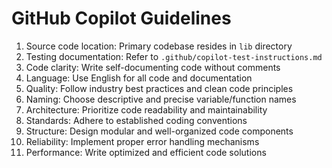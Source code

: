 # GitHub Copilot Guidelines

1. Source code location: Primary codebase resides in `lib` directory
2. Testing documentation: Refer to `.github/copilot-test-instructions.md`
3. Code clarity: Write self-documenting code without comments
4. Language: Use English for all code and documentation
5. Quality: Follow industry best practices and clean code principles
6. Naming: Choose descriptive and precise variable/function names
7. Architecture: Prioritize code readability and maintainability
8. Standards: Adhere to established coding conventions
9. Structure: Design modular and well-organized code components
10. Reliability: Implement proper error handling mechanisms
11. Performance: Write optimized and efficient code solutions